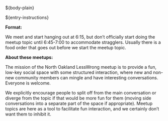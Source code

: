 ${body-plain}

${entry-instructions}

**Format:**

We meet and start hanging out at 6:15, but don’t officially start doing the meetup topic until 6:45-7:00 to accommodate stragglers. Usually there is a food order that goes out before we start the meetup topic.

**About these meetups:**

The mission of the North Oakland LessWrong meetup is to provide a fun, low-key social space with some structured interaction, where new and non-new community members can mingle and have interesting conversations. Everyone is welcome.

We explicitly encourage people to split off from the main conversation or diverge from the topic if that would be more fun for them (moving side conversations into a separate part of the space if appropriate). Meetup topics are here as a tool to facilitate fun interaction, and we certainly don’t want them to inhibit it.
